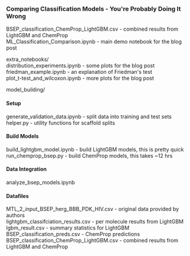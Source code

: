 ### Comparing Classification Models - You're Probably Doing It Wrong

BSEP_classification_ChemProp_LightGBM.csv - combined results from LightGBM and ChemProp   
ML_Classification_Comparison.ipynb - main demo notebook for the blog post  

extra_notebooks/  
distribution_experiments.ipynb - some plots for the blog post  
friedman_example.ipynb - an explanation of Friedman's test  
plot_t-test_and_wilcoxon.ipynb - more plots for the blog post  

model_building/  
#### Setup
generate_validation_data.ipynb - split data into training and test sets
helper.py - utility functions for scaffold splits

#### Build Models
build_lightgbm_model.ipynb - build LightGBM models, this is pretty quick
run_chemprop_bsep.py - build ChemProp models, this takes ~12 hrs

#### Data Integration
analyze_bsep_models.ipynb

#### Datafiles
MTL_2_input_BSEP_herg_BBB_PDK_HIV.csv - original data provided by authors  
lightgbm_classifciation_results.csv - per molecule results from LightGBM  
lgbm_result.csv - summary statistics for LightGBM  
BSEP_classification_preds.csv - ChemProp predictions  
BSEP_classification_ChemProp_LightGBM.csv - combined results from LightGBM and ChemProp  
